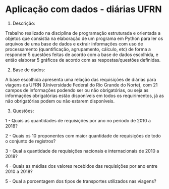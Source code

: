 # Aplicação com dados - diárias UFRN

1. Descrição:

  Trabalho realizado na disciplina de programação estruturada e orientada a objetos que consistia na elaboração
de um programa em Python para ler os arquivos de uma base de dados e extrair informações com uso de processamento
(quantificação, agrupamento, cálculo, etc) de forma a responder 5 questões feitas de acordo com a base de dados
escolhida, e então elaborar 5 gráficos de acordo com as respostas/questões definidas.

2. Base de dados:

  A base escolhida apresenta uma relação das requisições de diárias para viagens da UFRN
(Universidade Federal do Rio Grande do Norte), com 21 campos de informações podendo
ser ou não obrigatórias, ou seja as informações obrigatórias estão disponíveis em todos os
requirimentos, já as não obrigatórias podem ou não estarem disponíveis.

3. Questões:

1 - Quais as quantidades de requisições por ano no período de 2010 a
2018?

2 - Quais os 10 proponentes com maior quantidade de requisições de todo
o conjunto de registros?

3 - Qual a quantidade de requisições nacionais e internacionais de 2010 a
2018?

4 - Quais as médias dos valores recebidos das requisições por ano entre
2010 a 2018?

5 - Qual a porcentagem dos tipos de transportes utilizados nas viagens?

